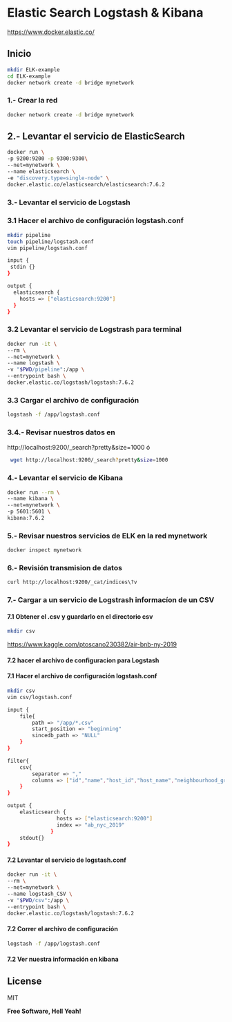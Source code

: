 # Elastic Search Logstash & Kibana

https://www.docker.elastic.co/

## Inicio
```bash
mkdir ELK-example
cd ELK-example
docker network create -d bridge mynetwork   
```

### 1.- Crear la red 

```bash
docker network create -d bridge mynetwork   
```
## 2.- Levantar el servicio de ElasticSearch

```bash
docker run \
-p 9200:9200 -p 9300:9300\
--net=mynetwork \
--name elasticsearch \
-e "discovery.type=single-node" \
docker.elastic.co/elasticsearch/elasticsearch:7.6.2
```

### 3.- Levantar el servicio de Logstash 
### 3.1 Hacer el archivo de configuración logstash.conf
```bash
mkdir pipeline
touch pipeline/logstash.conf
vim pipeline/logstash.conf
```

```bash
input {
 stdin {}
}

output {
  elasticsearch {
    hosts => ["elasticsearch:9200"]
  }
}
```
### 3.2 Levantar el servicio de Logstrash para terminal

```bash
docker run -it \
--rm \
--net=mynetwork \
--name logstash \
-v "$PWD/pipeline":/app \
--entrypoint bash \
docker.elastic.co/logstash/logstash:7.6.2 
```
### 3.3 Cargar el archivo de configuración

```bash
logstash -f /app/logstash.conf
```
### 3.4.-  Revisar nuestros datos en
http://localhost:9200/_search?pretty&size=1000
 ó
```bash
 wget http://localhost:9200/_search?pretty&size=1000
```



### 4.- Levantar el servicio de Kibana 

```bash
docker run --rm \
--name kibana \
--net=mynetwork \
-p 5601:5601 \
kibana:7.6.2
```

### 5.- Revisar nuestros servicios de ELK en la red mynetwork
```bash
docker inspect mynetwork
```

### 6.- Revisión transmision de datos

```bash
curl http://localhost:9200/_cat/indices\?v
```



### 7.- Cargar a un servicio de Logstrash informacíon de un CSV 

#### 7.1 Obtener el .csv y guardarlo en el directorio csv
```bash
mkdir csv
```
https://www.kaggle.com/ptoscano230382/air-bnb-ny-2019

#### 7.2 hacer el archivo de configuracion para Logstash

#### 7.1 Hacer el archivo de configuración logstash.conf
```bash
mkdir csv
vim csv/logstash.conf
```

```bash
input {
 	file{
		path => "/app/*.csv"
		start_position => "beginning"
		sincedb_path => "NULL"
	}
}

filter{
	csv{
		separator => ","
		columns => ["id","name","host_id","host_name","neighbourhood_group","neighbourhood","latitude","longitude","room_type","price","minimum_nights","number_of_reviews","last_review","reviews_per_month","calculated_host_listings_count","availability_365"]
	}
}

output {
    elasticsearch {
			    hosts => ["elasticsearch:9200"]
			    index => "ab_nyc_2019"
			  }
    stdout{}
}

```
#### 7.2 Levantar el servicio de logstash.conf
```bash
docker run -it \
--rm \
--net=mynetwork \
--name logstash_CSV \
-v "$PWD/csv":/app \
--entrypoint bash \
docker.elastic.co/logstash/logstash:7.6.2 
```
#### 7.2 Correr el archivo de configuración

```bash
logstash -f /app/logstash.conf
```
#### 7.2 Ver nuestra información en kibana






License
----

MIT


**Free Software, Hell Yeah!**


